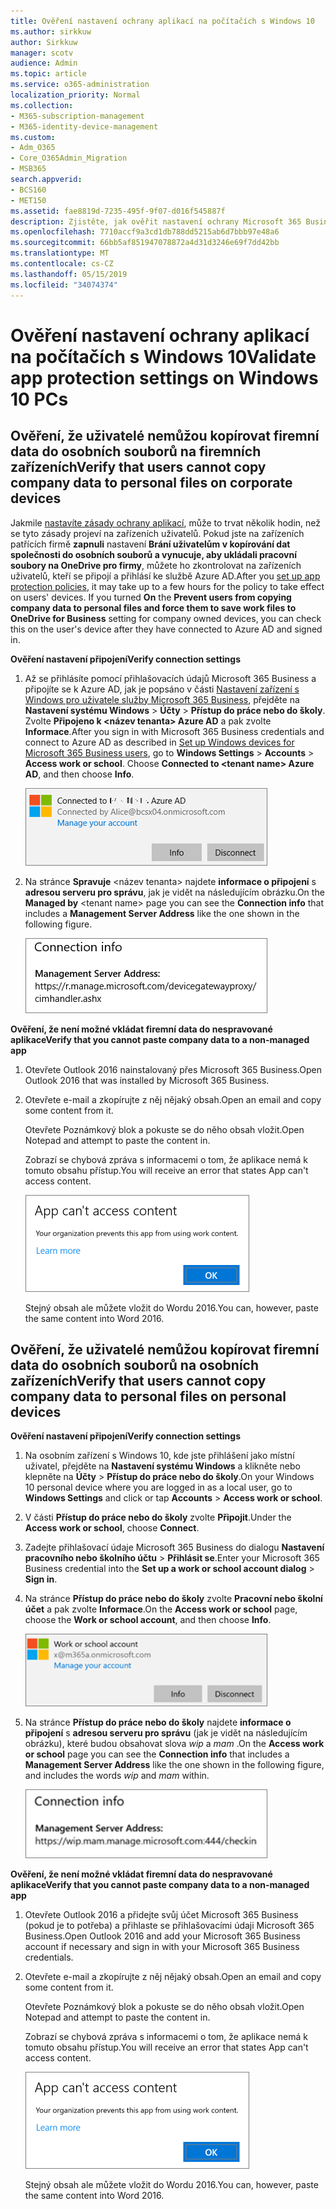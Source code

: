 ```yaml
---
title: Ověření nastavení ochrany aplikací na počítačích s Windows 10
ms.author: sirkkuw
author: Sirkkuw
manager: scotv
audience: Admin
ms.topic: article
ms.service: o365-administration
localization_priority: Normal
ms.collection:
- M365-subscription-management
- M365-identity-device-management
ms.custom:
- Adm_O365
- Core_O365Admin_Migration
- MSB365
search.appverid:
- BCS160
- MET150
ms.assetid: fae8819d-7235-495f-9f07-d016f545887f
description: Zjistěte, jak ověřit nastavení ochrany Microsoft 365 Business aplikace v zařízení Windows 10.
ms.openlocfilehash: 7710accf9a3cd1db788dd5215ab6d7bbb97e48a6
ms.sourcegitcommit: 66bb5af851947078872a4d31d3246e69f7dd42bb
ms.translationtype: MT
ms.contentlocale: cs-CZ
ms.lasthandoff: 05/15/2019
ms.locfileid: "34074374"
---
```

# <a name="validate-app-protection-settings-on-windows-10-pcs"></a><span data-ttu-id="e87ea-103">Ověření nastavení ochrany aplikací na počítačích s Windows 10</span><span class="sxs-lookup"><span data-stu-id="e87ea-103">Validate app protection settings on Windows 10 PCs</span></span>

## <a name="verify-that-users-cannot-copy-company-data-to-personal-files-on-corporate-devices"></a><span data-ttu-id="e87ea-104">Ověření, že uživatelé nemůžou kopírovat firemní data do osobních souborů na firemních zařízeních</span><span class="sxs-lookup"><span data-stu-id="e87ea-104">Verify that users cannot copy company data to personal files on corporate devices</span></span>

<span data-ttu-id="e87ea-p101">Jakmile [nastavíte zásady ochrany aplikací](protection-settings-for-windows-10-devices.md), může to trvat několik hodin, než se tyto zásady projeví na zařízeních uživatelů. Pokud jste na zařízeních patřících firmě **zapnuli** nastavení **Brání uživatelům v kopírování dat společnosti do osobních souborů a vynucuje, aby ukládali pracovní soubory na OneDrive pro firmy**, můžete ho zkontrolovat na zařízeních uživatelů, kteří se připojí a přihlásí ke službě Azure AD.</span><span class="sxs-lookup"><span data-stu-id="e87ea-p101">After you [set up app protection policies](protection-settings-for-windows-10-devices.md), it may take up to a few hours for the policy to take effect on users' devices. If you turned **On** the **Prevent users from copying company data to personal files and force them to save work files to OneDrive for Business** setting for company owned devices, you can check this on the user's device after they have connected to Azure AD and signed in.</span></span> 
  
 <span data-ttu-id="e87ea-107">**Ověření nastavení připojení**</span><span class="sxs-lookup"><span data-stu-id="e87ea-107">**Verify connection settings**</span></span>
  
1. <span data-ttu-id="e87ea-p102">Až se přihlásíte pomocí přihlašovacích údajů Microsoft 365 Business a připojíte se k Azure AD, jak je popsáno v části [Nastavení zařízení s Windows pro uživatele služby Microsoft 365 Business](set-up-windows-devices.md), přejděte na **Nastavení systému Windows** \> **Účty** \> **Přístup do práce nebo do školy**. Zvolte **Připojeno k \<název tenanta\> Azure AD** a pak zvolte **Informace**.</span><span class="sxs-lookup"><span data-stu-id="e87ea-p102">After you sign in with Microsoft 365 Business credentials and connect to Azure AD as described in [Set up Windows devices for Microsoft 365 Business users](set-up-windows-devices.md), go to **Windows Settings** \> **Accounts** \> **Access work or school**. Choose **Connected to \<tenant name\> Azure AD**, and then choose **Info**.</span></span>
    
    ![Click or tap Info on the Connected to Azure AD dialog.](media/a36ede2b-d1a0-4d4e-8ea7-af39b4b63890.png)
  
2. <span data-ttu-id="e87ea-111">Na stránce **Spravuje** \<název tenanta\> najdete **informace o připojení** s **adresou serveru pro správu**, jak je vidět na následujícím obrázku.</span><span class="sxs-lookup"><span data-stu-id="e87ea-111">On the **Managed by** \<tenant name\> page you can see the **Connection info** that includes a **Management Server Address** like the one shown in the following figure.</span></span> 
    
    ![Managed by page shows connection info of the device manager URL.](media/47515a8e-2d0c-4bea-99f0-6b2545b88a11.png)
  
 <span data-ttu-id="e87ea-113">**Ověření, že není možné vkládat firemní data do nespravované aplikace**</span><span class="sxs-lookup"><span data-stu-id="e87ea-113">**Verify that you cannot paste company data to a non-managed app**</span></span>
  
1. <span data-ttu-id="e87ea-114">Otevřete Outlook 2016 nainstalovaný přes Microsoft 365 Business.</span><span class="sxs-lookup"><span data-stu-id="e87ea-114">Open Outlook 2016 that was installed by Microsoft 365 Business.</span></span>
    
2. <span data-ttu-id="e87ea-115">Otevřete e-mail a zkopírujte z něj nějaký obsah.</span><span class="sxs-lookup"><span data-stu-id="e87ea-115">Open an email and copy some content from it.</span></span>
    
    <span data-ttu-id="e87ea-116">Otevřete Poznámkový blok a pokuste se do něho obsah vložit.</span><span class="sxs-lookup"><span data-stu-id="e87ea-116">Open Notepad and attempt to paste the content in.</span></span>
    
    <span data-ttu-id="e87ea-117">Zobrazí se chybová zpráva s informacemi o tom, že aplikace nemá k tomuto obsahu přístup.</span><span class="sxs-lookup"><span data-stu-id="e87ea-117">You will receive an error that states App can't access content.</span></span>
    
    ![A dialog that states app can't access content when you paste into an unmanaged app.](media/5e82b154-cf2f-43c8-ae80-b45d8ad80e56.png)
  
    <span data-ttu-id="e87ea-119">Stejný obsah ale můžete vložit do Wordu 2016.</span><span class="sxs-lookup"><span data-stu-id="e87ea-119">You can, however, paste the same content into Word 2016.</span></span>
    
## <a name="verify-that-users-cannot-copy-company-data-to-personal-files-on-personal-devices"></a><span data-ttu-id="e87ea-120">Ověření, že uživatelé nemůžou kopírovat firemní data do osobních souborů na osobních zařízeních</span><span class="sxs-lookup"><span data-stu-id="e87ea-120">Verify that users cannot copy company data to personal files on personal devices</span></span>

 <span data-ttu-id="e87ea-121">**Ověření nastavení připojení**</span><span class="sxs-lookup"><span data-stu-id="e87ea-121">**Verify connection settings**</span></span>
  
1. <span data-ttu-id="e87ea-122">Na osobním zařízení s Windows 10, kde jste přihlášení jako místní uživatel, přejděte na **Nastavení systému Windows** a klikněte nebo klepněte na **Účty** \> **Přístup do práce nebo do školy**.</span><span class="sxs-lookup"><span data-stu-id="e87ea-122">On your Windows 10 personal device where you are logged in as a local user, go to **Windows Settings** and click or tap **Accounts** \> **Access work or school**.</span></span>
    
2. <span data-ttu-id="e87ea-123">V části **Přístup do práce nebo do školy** zvolte **Připojit**.</span><span class="sxs-lookup"><span data-stu-id="e87ea-123">Under the **Access work or school**, choose **Connect**.</span></span>
    
3. <span data-ttu-id="e87ea-124">Zadejte přihlašovací údaje Microsoft 365 Business do dialogu **Nastavení pracovního nebo školního účtu** \> **Přihlásit se**.</span><span class="sxs-lookup"><span data-stu-id="e87ea-124">Enter your Microsoft 365 Business credential into the **Set up a work or school account dialog** \> **Sign in**.</span></span>
    
4. <span data-ttu-id="e87ea-125">Na stránce **Přístup do práce nebo do školy** zvolte **Pracovní nebo školní účet** a pak zvolte **Informace**.</span><span class="sxs-lookup"><span data-stu-id="e87ea-125">On the **Access work or school** page, choose the **Work or school account**, and then choose **Info**.</span></span>
    
    ![Click or tap Info on the Work or school account dalog.](media/63bd8b32-cb32-4afa-8ce0-6070ac403abc.png)
  
5. <span data-ttu-id="e87ea-127">Na stránce **Přístup do práce nebo do školy** najdete **informace o připojení** s **adresou serveru pro správu** (jak je vidět na následujícím obrázku), které budou obsahovat slova  *wip*  a  *mam*  .</span><span class="sxs-lookup"><span data-stu-id="e87ea-127">On the **Access work or school** page you can see the **Connection info** that includes a **Management Server Address** like the one shown in the following figure, and includes the words  *wip*  and  *mam*  within.</span></span> 
    
    ![Managed by page shows connection info URL that includes the words mam and wpi.](media/abd4eaf4-44fa-4538-a3e8-1e0d331dfe1e.png)
  
 <span data-ttu-id="e87ea-129">**Ověření, že není možné vkládat firemní data do nespravované aplikace**</span><span class="sxs-lookup"><span data-stu-id="e87ea-129">**Verify that you cannot paste company data to a non-managed app**</span></span>
  
1. <span data-ttu-id="e87ea-130">Otevřete Outlook 2016 a přidejte svůj účet Microsoft 365 Business (pokud je to potřeba) a přihlaste se přihlašovacími údaji Microsoft 365 Business.</span><span class="sxs-lookup"><span data-stu-id="e87ea-130">Open Outlook 2016 and add your Microsoft 365 Business account if necessary and sign in with your Microsoft 365 Business credentials.</span></span>
    
2. <span data-ttu-id="e87ea-131">Otevřete e-mail a zkopírujte z něj nějaký obsah.</span><span class="sxs-lookup"><span data-stu-id="e87ea-131">Open an email and copy some content from it.</span></span>
    
    <span data-ttu-id="e87ea-132">Otevřete Poznámkový blok a pokuste se do něho obsah vložit.</span><span class="sxs-lookup"><span data-stu-id="e87ea-132">Open Notepad and attempt to paste the content in.</span></span>
    
    <span data-ttu-id="e87ea-133">Zobrazí se chybová zpráva s informacemi o tom, že aplikace nemá k tomuto obsahu přístup.</span><span class="sxs-lookup"><span data-stu-id="e87ea-133">You will receive an error that states App can't access content.</span></span>
    
    ![A dialog that states app can't access content when you paste into an unmanaged app.](media/5e82b154-cf2f-43c8-ae80-b45d8ad80e56.png)
  
    <span data-ttu-id="e87ea-135">Stejný obsah ale můžete vložit do Wordu 2016.</span><span class="sxs-lookup"><span data-stu-id="e87ea-135">You can, however, paste the same content into Word 2016.</span></span>
    

